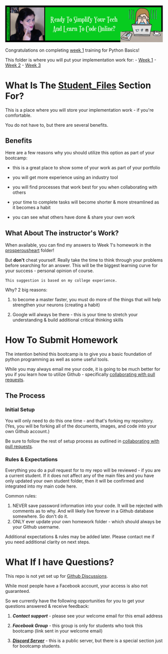 <a href='https://www.learntocodeonline.com/'><img src='https://github.com/ProsperousHeart/TrainingUsingJupyter/blob/master/IMGs/learn-to-code-online.png?raw=true'></a>

Congratulations on completing [week 1](../../Week_1) training for Python Basics!

This folder is where you will put your implementation work for:
    - [Week 1](../Requirements/W1H1-Calc.md)
    - [Week 2](../Requirements/W2H2-RPS.md)
    - [Week 3](../Requirements/W3H1-IO.md)

# What Is The [Student_Files](../Student_Files/) Section For?

This is a place where you will store your implementation work - if you're comfortable.

You do not have to, but there are several benefits.

## Benefits

Here are a few reasons why you should utilize this option as part of your bootcamp:
- this is a great place to show some of your work as part of your portfolio

- you will get more experience using an industry tool

- you will find processes that work best for you when collaborating with others

- your time to complete tasks will become shorter & more streamlined as it becomes a habit

- you can see what others have done & share your own work

## What About The instructor's Work?

When available, you can find my answers to Week 1's homework in the [prosperousheart](prosperousheart/) folder!

But **don't** cheat yourself. Really take the time to think through your problems before searching for an answer. This will be the biggest learning curve for your success - personal opinion of course.

    This suggestion is based on my college experience.

Why? 2 big reasons:

1. to become a master faster, you must do more of the things that will help strengthen your neurons (creating a habit)

2. Google will always be there - this is your time to stretch your understanding & build additional critical thinking skills

# How To Submit Homework

The intention behind this bootcamp is to give you a basic foundation of python programming as well as some useful tools.

While you may always email me your code, it is going to be much better for you if you learn how to utilize Github - specifically [collaborating with pull requests](https://docs.github.com/en/pull-requests/collaborating-with-pull-requests).

## The Process

### Initial Setup

You will only need to do this one time - and that's forking my repository. (Yes, you will be forking all of the documents, images, and code into your own Github account.)

Be sure to follow the rest of setup process as outlined in [collaborating with pull requests](https://docs.github.com/en/pull-requests/collaborating-with-pull-requests).

### Rules & Expectations

Everything you do a pull request for to my repo will be reviewed - if you are a current student. If it does not affect any of the main files and you have only updated your own student folder, then it will be confirmed and integrated into my main code here.

Common rules:
1. NEVER save password information into your code. It will be rejected with comments as to why. And will likely live forever in a Github database somewhere. So don't do it.
2. ONLY ever update your own homework folder - which should always be your Github username.

Additional expectations & rules may be added later. Please contact me if you need additional clarity on next steps.


# What If I have Questions?

This repo is not yet set up for [Github Discussions](https://docs.github.com/en/discussions).

While most people have a Facebook account, your access is also not guaranteed.

So we currently have the following opportunities for you to get your questions answered & receive feedback:

1. **_Contact support_** - please see your welcome email for this email address 

2. **_Facebook Group_** - this group is only for students who took this bootcamp (link sent in your welcome email)

3. **_[Discord Server](https://prosperousheart.com/discord-invite)_** - this is a public server, but there is a special section just for bootcamp students.